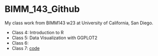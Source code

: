 # BIMM_143_Github
My class work from BIMM143 w23 at University of California, San Diego.

- Class 4: Introduction to R
- Class 5: Data Visualization with GGPLOT2
- Class 6: 
- Class 7: [code](https://github.com/Patricyoung1106/BIMM_143_Github/blob/main/Class07/BIMM143%20Lab%2007.qmd)
